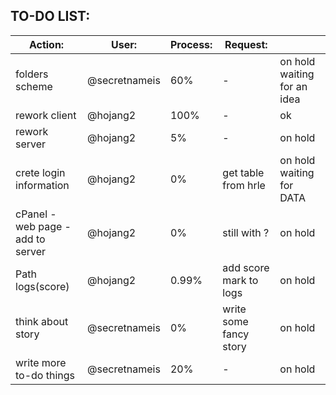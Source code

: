 ## TO-DO LIST:

Action:|User:|Process:|Request:|<br />
---|---|---|---|---    
folders scheme                    | @secretnameis       | 60% | -| on hold  waiting for an idea
rework client                     | @hojang2            | 100% | -| ok
rework server                     | @hojang2            | 5% | -| on hold
crete login information           | @hojang2            | 0% | get table from hrle| on hold  waiting for DATA  
cPanel - web page - add to server | @hojang2            | 0% | still with ?| on hold
Path logs(score)                  | @hojang2            | 0.99%  | add score mark to logs|on hold
think about story                 | @secretnameis       | 0% | write some fancy story|on hold
write more to-do things           | @secretnameis       | 20% | -|on hold
